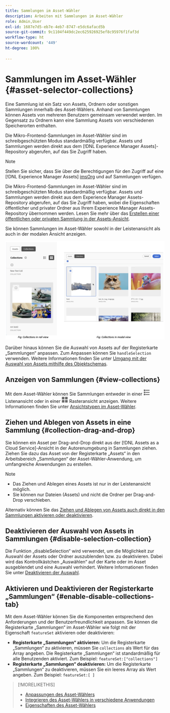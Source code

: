 ```yaml
---
title: Sammlungen im Asset-Wähler
description: Arbeiten mit Sammlungen im Asset-Wähler
role: Admin,User
exl-id: 1687e7d5-eb7e-4eb7-8747-e5dc6afacd5b
source-git-commit: 9c1104f449dc2ec625926925ef8c95976f1faf3d
workflow-type: ht
source-wordcount: '449'
ht-degree: 100%

---
```


# Sammlungen im Asset-Wähler {#asset-selector-collections}

Eine Sammlung ist ein Satz von Assets, Ordnern oder sonstigen Sammlungen innerhalb des Asset-Wählers. Anhand von Sammlungen können Assets von mehreren Benutzern gemeinsam verwendet werden. Im Gegensatz zu Ordnern kann eine Sammlung Assets von verschiedenen Speicherorten enthalten.

Die Mikro-Frontend-Sammlungen im Asset-Wähler sind im schreibgeschützten Modus standardmäßig verfügbar. Assets und Sammlungen werden direkt aus dem [!DNL Experience Manager Assets]-Repository abgerufen, auf das Sie Zugriff haben.

>[!NOTE]
>
>Stellen Sie sicher, dass Sie über die Berechtigungen für den Zugriff auf eine [!DNL Experience Manager Assets] [imsOrg](/help/assets/asset-selector-properties.md) und auf Sammlungen verfügen.

Die Mikro-Frontend-Sammlungen im Asset-Wähler sind im schreibgeschützten Modus standardmäßig verfügbar. Assets und Sammlungen werden direkt aus dem Experience Manager Assets-Repository abgerufen, auf das Sie Zugriff haben, wobei die Eigenschaften öffentlicher und privater Ordner aus Ihrem Experience Manager Assets-Repository übernommen werden. Lesen Sie mehr über das [Erstellen einer öffentlichen oder privaten Sammlung in der Assets-Ansicht](/help/assets/manage-collections-assets-view.md#create-collection).

Sie können Sammlungen im Asset-Wähler sowohl in der Leistenansicht als auch in der modalen Ansicht anzeigen.

![Sammlungen in der Leistenansicht](assets/collections-rail-modal-view.png)

<!--
Additionally, you can [customize](/help/assets/asset-selector-customization.md) the `featureSet` property to enable or disable collections in Asset Selector. See [enable or disable Collections tab](#enable-disable-collections-tab).-->

Darüber hinaus können Sie die Auswahl von Assets auf der Registerkarte „Sammlungen“ anpassen. Zum Anpassen können Sie `handleSelection` verwenden. Weitere Informationen finden Sie unter [Umgang mit der Auswahl von Assets mithilfe des Objektschemas](/help/assets/asset-selector-customization.md#handling-selection).

## Anzeigen von Sammlungen {#view-collections}

Mit dem Asset-Wähler können Sie Sammlungen entweder in einer ![Listenansicht](assets/do-not-localize/list-view.png) Listenansicht oder in einer ![Rasteransicht](assets/do-not-localize/grid-view.png) Rasteransicht anzeigen. Weitere Informationen finden Sie unter [Ansichtstypen im Asset-Wähler](overview-asset-selector.md#types-of-view).

## Ziehen und Ablegen von Assets in eine Sammlung {#collection-drag-and-drop}

Sie können ein Asset per Drag-and-Drop direkt aus der [!DNL Assets as a Cloud Service]-Ansicht in der Autorenumgebung in Sammlungen ziehen. Ziehen Sie dazu das Asset von der Registerkarte „Assets“ in den Arbeitsbereich „Sammlungen“ der Asset-Wähler-Anwendung, um umfangreiche Anwendungen zu erstellen.

>[!NOTE]
>
>* Das Ziehen und Ablegen eines Assets ist nur in der Leistenansicht möglich.
>* Sie können nur Dateien (Assets) und nicht die Ordner per Drag-and-Drop verschieben.

Alternativ können Sie das [Ziehen und Ablegen von Assets auch direkt in den Sammlungen aktivieren oder deaktivieren](asset-selector-customization.md#enable-disable-drag-and-drop).

## Deaktivieren der Auswahl von Assets in Sammlungen {#disable-selection-collection}

Die Funktion „disableSelection“ wird verwendet, um die Möglichkeit zur Auswahl der Assets oder Ordner auszublenden bzw. zu deaktivieren. Dabei wird das Kontrollkästchen „Auswählen“ auf der Karte oder im Asset ausgeblendet und eine Auswahl verhindert. Weitere Informationen finden Sie unter [Deaktivieren der Auswahl](/help/assets/asset-selector-customization.md#disable-selection).

## Aktivieren und Deaktivieren der Registerkarte „Sammlungen“ {#enable-disable-collections-tab}

Mit dem Asset-Wähler können Sie die Komponenten entsprechend den Anforderungen und der Benutzerfreundlichkeit anpassen. Sie können die Registerkarte „Sammlungen“ im Asset-Wähler wie folgt mit der Eigenschaft `featureSet` aktivieren oder deaktivieren:

* **Registerkarte „Sammlungen“ aktivieren:** Um die Registerkarte „Sammlungen“ zu aktivieren, müssen Sie `collections` als Wert für das Array angeben. Die Registerkarte „Sammlungen“ ist standardmäßig für alle Benutzenden aktiviert. Zum Beispiel: `featureSet:["collections"]`
* **Registerkarte „Sammlungen“ deaktivieren:** Um die Registerkarte „Sammlungen“ zu deaktivieren, müssen Sie ein leeres Array als Wert angeben. Zum Beispiel: `featureSet:[ ]`

>[!MORELIKETHIS]
>
>* [Anpassungen des Asset-Wählers](/help/assets/asset-selector-customization.md)
>* [Integrieren des Asset-Wählers in verschiedene Anwendungen](/help/assets/integrate-asset-selector.md)
>* [Eigenschaften des Asset-Wählers](/help/assets/asset-selector-properties.md)

